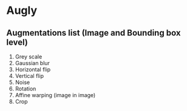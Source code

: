 # Augly

## Augmentations list (Image and Bounding box level)
1. Grey scale
2. Gaussian blur
3. Horizontal flip
4. Vertical flip
5. Noise
6. Rotation
7. Affine warping (image in image)
8. Crop
